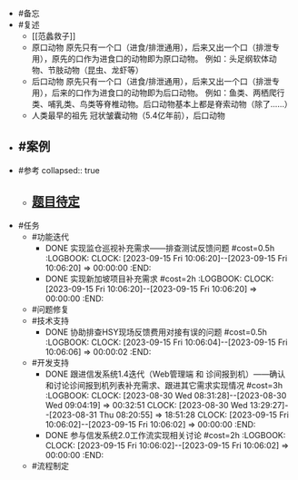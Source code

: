 - #备忘
- #复述
	- [[范蠡救子]]
	- 原口动物
	  原先只有一个口（进食/排泄通用），后来又出一个口（排泄专用），原先的口作为进食口的动物即为原口动物。
	  例如：头足纲软体动物、节肢动物（昆虫、龙虾等）
	- 后口动物
	  原先只有一个口（进食/排泄通用），后来又出一个口（排泄专用），后来的口作为进食口的动物即为后口动物。
	  例如：鱼类、两栖爬行类、哺乳类、鸟类等脊椎动物。后口动物基本上都是脊索动物（除了……）
	- 人类最早的祖先
	  冠状皱囊动物（5.4亿年前），后口动物
- #案例
	-
- #参考
  collapsed:: true
	- [题目待定](https://www.zhihu.com/question/298688205/answer/2662645202)
		-
- #任务
	- #功能迭代
		- DONE 实现监仓巡视补充需求——排查测试反馈问题 #cost=0.5h
		  :LOGBOOK:
		  CLOCK: [2023-09-15 Fri 10:06:20]--[2023-09-15 Fri 10:06:20] =>  00:00:00
		  :END:
		- DONE 实现新加坡项目补充需求 #cost=2h
		  :LOGBOOK:
		  CLOCK: [2023-09-15 Fri 10:06:20]--[2023-09-15 Fri 10:06:20] =>  00:00:00
		  :END:
	- #问题修复
	- #技术支持
		- DONE 协助排查HSY现场反馈费用对接有误的问题 #cost=0.5h
		  :LOGBOOK:
		  CLOCK: [2023-09-15 Fri 10:06:04]--[2023-09-15 Fri 10:06:06] =>  00:00:02
		  :END:
	- #开发支持
		- DONE 跟进信发系统1.4迭代（Web管理端 和 诊间报到机）——确认和讨论诊间报到机列表补充需求、跟进其它需求实现情况 #cost=3h
		  :LOGBOOK:
		  CLOCK: [2023-08-30 Wed 08:31:28]--[2023-08-30 Wed 09:04:19] =>  00:32:51
		  CLOCK: [2023-08-30 Wed 13:29:27]--[2023-08-31 Thu 08:20:55] =>  18:51:28
		  CLOCK: [2023-09-15 Fri 10:06:02]--[2023-09-15 Fri 10:06:02] =>  00:00:00
		  :END:
		- DONE 参与信发系统2.0工作流实现相关讨论 #cost=2h
		  :LOGBOOK:
		  CLOCK: [2023-09-15 Fri 10:06:02]--[2023-09-15 Fri 10:06:02] =>  00:00:00
		  :END:
	- #流程制定